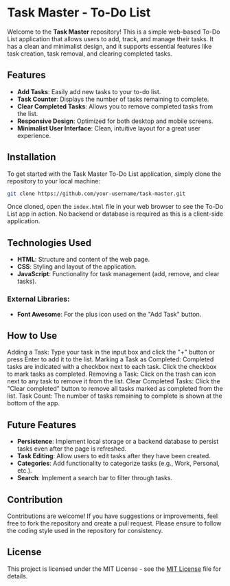 # Task Master - To-Do List

Welcome to the **Task Master** repository! This is a simple web-based To-Do List application that allows users to add, track, and manage their tasks. It has a clean and minimalist design, and it supports essential features like task creation, task removal, and clearing completed tasks.

## Features

- **Add Tasks**: Easily add new tasks to your to-do list.
- **Task Counter**: Displays the number of tasks remaining to complete.
- **Clear Completed Tasks**: Allows you to remove completed tasks from the list.
- **Responsive Design**: Optimized for both desktop and mobile screens.
- **Minimalist User Interface**: Clean, intuitive layout for a great user experience.

## Installation

To get started with the Task Master To-Do List application, simply clone the repository to your local machine:

```bash
git clone https://github.com/your-username/task-master.git
```
Once cloned, open the `index.html` file in your web browser to see the To-Do List app in action. No backend or database is required as this is a client-side application.

## Technologies Used
- **HTML**: Structure and content of the web page.
- **CSS**: Styling and layout of the application.
- **JavaScript**: Functionality for task management (add, remove, and clear tasks).

### External Libraries:
- **Font Awesome**: For the plus icon used on the "Add Task" button.

## How to Use
Adding a Task: Type your task in the input box and click the "+" button or press Enter to add it to the list.
Marking a Task as Completed: Completed tasks are indicated with a checkbox next to each task. Click the checkbox to mark tasks as completed.
Removing a Task: Click on the trash can icon next to any task to remove it from the list.
Clear Completed Tasks: Click the "Clear completed" button to remove all tasks marked as completed from the list.
Task Count: The number of tasks remaining to complete is shown at the bottom of the app.

## Future Features
- **Persistence**: Implement local storage or a backend database to persist tasks even after the page is refreshed.
- **Task Editing**: Allow users to edit tasks after they have been created.
- **Categories**: Add functionality to categorize tasks (e.g., Work, Personal, etc.).
- **Search**: Implement a search bar to filter through tasks.
  
## Contribution
Contributions are welcome! If you have suggestions or improvements, feel free to fork the repository and create a pull request. Please ensure to follow the coding style used in the repository for consistency.

## License
This project is licensed under the MIT License - see the [MIT License](LICENSE) file for details.
